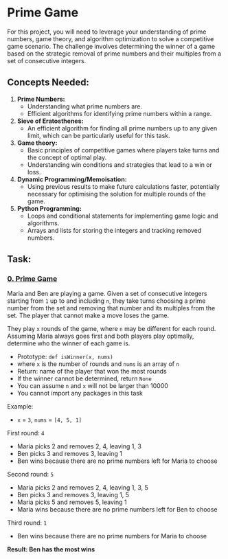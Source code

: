 # Prime Game
For this project, you will need to leverage your understanding of prime numbers, game theory, and algorithm optimization to solve a competitive game scenario. The challenge involves determining the winner of a game based on the strategic removal of prime numbers and their multiples from a set of consecutive integers.

## Concepts Needed:
1. <b>Prime Numbers:</b>
   * Understanding what prime numbers are.
   * Efficient algorithms for identifying prime numbers within a range.
2. <b>Sieve of Eratosthenes:</b>
   * An efficient algorithm for finding all prime numbers up to any given limit, which can be particularly useful for this task.
3. <b>Game theory:</b>
   * Basic principles of competitive games where players take turns and the concept of optimal play.
   * Understanding win conditions and strategies that lead to a win or loss.
4. <b>Dynamic Programming/Memoisation:</b>
   * Using previous results to make future calculations faster, potentially necessary for optimising the solution for multiple rounds of the game.
5. <b>Python Programming:</b>
   * Loops and conditional statements for implementing game logic and algorithms.
   * Arrays and lists for storing the integers and tracking removed numbers.

## Task:
### [0. Prime Game](./0-prime_game.py)
Maria and Ben are playing a game. Given a set of consecutive integers starting from `1` up to and including `n`, they take turns choosing a prime number from the set and removing that number and its multiples from the set. The player that cannot make a move loses the game.

They play `x` rounds of the game, where `n` may be different for each round. Assuming Maria always goes first and both players play optimally, determine who the winner of each game is.

* Prototype: `def isWinner(x, nums)`
* where `x` is the number of rounds and `nums` is an array of `n`
* Return: name of the player that won the most rounds
* If the winner cannot be determined, return `None`
* You can assume `n` and `x` will not be larger than 10000
* You cannot import any packages in this task

Example:

* `x` = `3`, `nums` = `[4, 5, 1]`

First round: `4`

* Maria picks 2 and removes 2, 4, leaving 1, 3
* Ben picks 3 and removes 3, leaving 1
* Ben wins because there are no prime numbers left for Maria to choose

Second round: `5`

* Maria picks 2 and removes 2, 4, leaving 1, 3, 5
* Ben picks 3 and removes 3, leaving 1, 5
* Maria picks 5 and removes 5, leaving 1
* Maria wins because there are no prime numbers left for Ben to choose

Third round: `1`

* Ben wins because there are no prime numbers for Maria to choose

<b>Result: Ben has the most wins</b>
